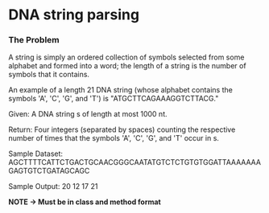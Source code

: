 # DNA string parsing

### The Problem

A string is simply an ordered collection of symbols selected from some alphabet and formed into a word; the length of a string is the number of symbols that it contains.

An example of a length 21 DNA string (whose alphabet contains the symbols 'A', 'C', 'G', and 'T') is "ATGCTTCAGAAAGGTCTTACG."

Given: A DNA string s of length at most 1000 nt.

Return: Four integers (separated by spaces) counting the respective number of times that the symbols 'A', 'C', 'G', and 'T' occur in s.

Sample Dataset:
AGCTTTTCATTCTGACTGCAACGGGCAATATGTCTCTGTGTGGATTAAAAAAAGAGTGTCTGATAGCAGC

Sample Output:
20 12 17 21

**NOTE -> Must be in class and method format**